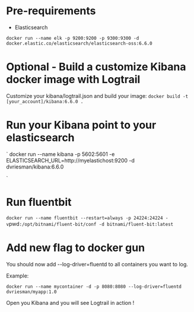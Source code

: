 
# Pre-requirements
- Elasticsearch

`
docker run --name elk -p 9200:9200 -p 9300:9300 -d docker.elastic.co/elasticsearch/elasticsearch-oss:6.6.0
`

# Optional - Build a customize Kibana docker image with Logtrail

Customize your kibana/logtrail.json and build your image:
`
docker build -t [your_account]/kibana:6.6.0 .
`

# Run your Kibana point to your elasticsearch

`
docker run --name kibana -p 5602:5601 -e ELASTICSEARCH_URL=http://myelastichost:9200 -d dvriesman/kibana:6.6.0

`

# Run fluentbit

`
docker run --name fluentbit --restart=always -p 24224:24224 -v `pwd`:/opt/bitnami/fluent-bit/conf -d bitnami/fluent-bit:latest
`

# Add new flag to docker gun

You should now add --log-driver=fluentd to all containers you want to log.

Example:

`
docker run --name mycontainer -d -p 8080:8080 --log-driver=fluentd dvriesman/myapp:1.0
`

Open you Kibana and you will see Logtrail in action !





